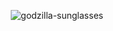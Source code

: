 <p align="center">
	<img src="https://user-images.githubusercontent.com/63266536/104609644-282dfa00-567b-11eb-9358-c163e864fca2.gif", title="godzilla-sunglasses"/>
</p>
